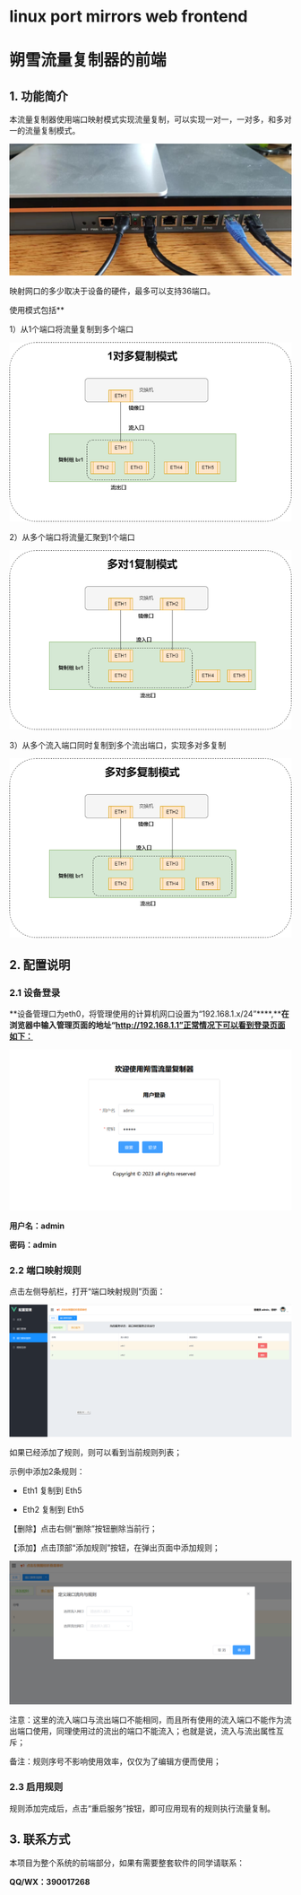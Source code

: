 # linux port mirrors web frontend

# **朔雪流量复制器的前端**

## **1.** **功能简介**

本流量复制器使用端口映射模式实现流量复制，可以实现一对一，一对多，和多对一的流量复制模式。

 ![](doc/dev.jpg)

映射网口的多少取决于设备的硬件，最多可以支持36端口。



使用模式包括**

1）从1个端口将流量复制到多个端口

![img](doc/page1.png) 

 

 

2）从多个端口将流量汇聚到1个端口

![img](doc/page2.png) 

 

3）从多个流入端口同时复制到多个流出端口，实现多对多复制

![img](doc/page3.png) 

 

 

## **2.** **配置说明**

### **2.1** **设备登录**

**设备管理口为eth0，将管理使用的计算机网口设置为“192.168.1.x/24”****,****在浏览器中输入管理页面的地址“http://192.168.1.1”正常情况下可以看到登录页面如下：**

![img](doc/login.png) 

**用户名：admin**

**密码：admin**

 

### 2.2 端口映射规则

点击左侧导航栏，打开“端口映射规则”页面：

![img](doc/rules.png) 

如果已经添加了规则，则可以看到当前规则列表；

示例中添加2条规则：

- Eth1  复制到 Eth5

- Eth2  复制到 Eth5

 

【删除】点击右侧“删除”按钮删除当前行；

【添加】点击顶部“添加规则”按钮，在弹出页面中添加规则；

![img](doc/addnew.png) 

注意：这里的流入端口与流出端口不能相同，而且所有使用的流入端口不能作为流出端口使用，同理使用过的流出的端口不能流入；也就是说，流入与流出属性互斥；

 

备注：规则序号不影响使用效率，仅仅为了编辑方便而使用；

### 2.3 启用规则

规则添加完成后，点击“重启服务”按钮，即可应用现有的规则执行流量复制。





##  3. 联系方式

本项目为整个系统的前端部分，如果有需要整套软件的同学请联系：

**QQ/WX：390017268**

 

 

 